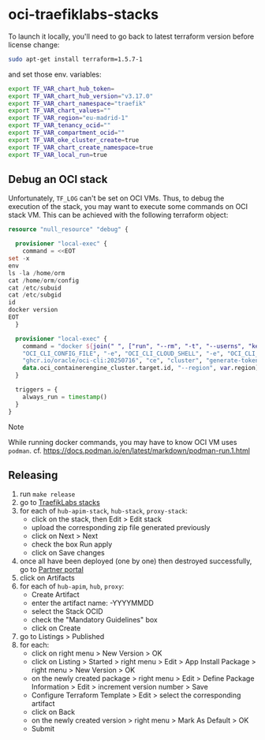 # oci-traefiklabs-stacks

To launch it locally, you'll need to go back to latest terraform version before license change:

```sh
sudo apt-get install terraform=1.5.7-1
```

and set those env. variables:

```sh
export TF_VAR_chart_hub_token=
export TF_VAR_chart_hub_version="v3.17.0"
export TF_VAR_chart_namespace="traefik"
export TF_VAR_chart_values=""
export TF_VAR_region="eu-madrid-1"
export TF_VAR_tenancy_ocid=""
export TF_VAR_compartment_ocid=""
export TF_VAR_oke_cluster_create=true
export TF_VAR_chart_create_namespace=true
export TF_VAR_local_run=true
```       

## Debug an OCI stack

Unfortunately, `TF_LOG` can't be set on OCI VMs.
Thus, to debug the execution of the stack, you may want to execute some commands on OCI stack VM.
This can be achieved with the following terraform object:

```terraform
resource "null_resource" "debug" {

  provisioner "local-exec" {
    command = <<EOT
set -x
env
ls -la /home/orm
cat /home/orm/config
cat /etc/subuid
cat /etc/subgid
id
docker version
EOT
  }

  provisioner "local-exec" {
    command = "docker ${join(" ", ["run", "--rm", "-t", "--userns", "keep-id:uid=1000,gid=1000", "-v", "/home/orm:/home/orm", "-e", "OCI_CLI_AUTH", "-e",
    "OCI_CLI_CONFIG_FILE", "-e", "OCI_CLI_CLOUD_SHELL", "-e", "OCI_CLI_USE_INSTANCE_METADATA_SERVICE",
    "ghcr.io/oracle/oci-cli:20250716", "ce", "cluster", "generate-token", "--cluster-id",
    data.oci_containerengine_cluster.target.id, "--region", var.region])}"
  }

  triggers = {
    always_run = timestamp()
  }
}
```
   
> [!NOTE] 
> While running docker commands, you may have to know OCI VM uses `podman`.
> cf. https://docs.podman.io/en/latest/markdown/podman-run.1.html

## Releasing

1. run `make release`
2. go to [TraefikLabs stacks](https://cloud.oracle.com/resourcemanager/stacks?region=us-ashburn-1)
3. for each of `hub-apim-stack`, `hub-stack`, `proxy-stack`:
   - click on the stack, then Edit > Edit stack
   - upload the corresponding zip file generated previously
   - click on Next > Next
   - check the box Run apply
   - click on Save changes
4. once all have been deployed (one by one) then destroyed successfully, go to [Partner portal](https://partner.cloudmarketplace.oracle.com)
5. click on Artifacts
6. for each of `hub-apim`, `hub`, `proxy`:
   - Create Artifact
   - enter the artifact name: <artifact>-YYYYMMDD
   - select the Stack OCID
   - check the "Mandatory Guidelines" box
   - click on Create
7. go to Listings > Published
8. for each:
   - click on right menu > New Version > OK
   - click on Listing > Started > right menu > Edit > App Install Package > right menu > New Version > OK
   - on the newly created package > right menu > Edit > Define Package Information > Edit > increment version number > Save
   - Configure Terraform Template > Edit > select the corresponding artifact
   - click on Back
   - on the newly created version > right menu > Mark As Default > OK
   - Submit

